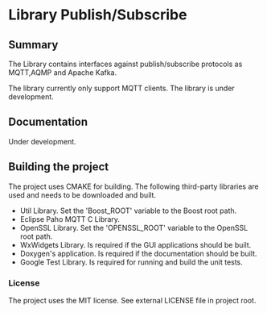 # Library Publish/Subscribe

## Summary

The Library contains interfaces against publish/subscribe protocols as MQTT,AQMP 
and Apache Kafka. 

The library currently only support MQTT clients. The library is under development. 

## Documentation 

Under development.

## Building the project

The project uses CMAKE for building. The following third-party libraries are used and
needs to be downloaded and built.

- Util Library. Set the 'Boost_ROOT' variable to the Boost root path.
- Eclipse Paho MQTT C Library. 
- OpenSSL Library. Set the 'OPENSSL_ROOT' variable to the OpenSSL root path.
- WxWidgets Library. Is required if the GUI applications should be built.
- Doxygen's application. Is required if the documentation should be built.
- Google Test Library. Is required for running and build the unit tests.

### License

The project uses the MIT license. See external LICENSE file in project root.


